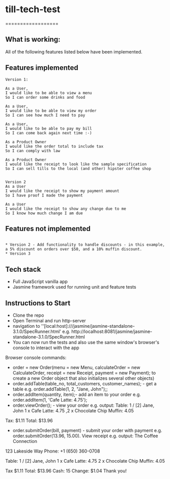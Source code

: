 # till-tech-test
==================

What is working:
-------
All of the following features listed below have been implemented.

Features implemented
-------
```
Version 1:

As a User,
I would like to be able to view a menu
So I can order some drinks and food

As a User,
I would like to be able to view my order
So I can see how much I need to pay

As a User,
I would like to be able to pay my bill
So I can come back again next time :-)

As a Product Owner
I would like the order total to include tax
So I can comply with law

As a Product Owner
I would like the receipt to look like the sample specification
So I can sell tills to the local (and other) hipster coffee shop


Version 2
As a User
I would like the receipt to show my payment amount
So I have proof I made the payment

As a User
I would like the receipt to show any change due to me
So I know how much change I am due

```

Features not implemented
-------
```

* Version 2 - Add functionality to handle discounts - in this example, a 5% discount on orders over $50, and a 10% muffin discount.
* Version 3

```

Tech stack
-------
* Full JavaScript vanilla app
* Jasmine framework used for running unit and feature tests


Instructions to Start
-------
* Clone the repo
* Open Terminal and run http-server
* navigation to ''[local:host]:///jasmine/jasmine-standalone-3.1.0/SpecRunner.html' e.g. http://localhost:8081/jasmine/jasmine-standalone-3.1.0/SpecRunner.html
* You can now run the tests and also use the same window's browser's console to interact with the app

Browser console commands:
* order = new Order(menu = new Menu, calculateOrder = new CalculateOrder, receipt = new Receipt, payment = new Payment);
to create a new Order object that also initializes several other objects)
* order.addTable(table_no, total_customers, customer_names); - get a table e.g. order.addTable(1, 2, "Jane, John");;
* order.addItem(quantity, item);- add an item to your order e.g. order.addItem(1, 'Cafe Latte: 4.75');
* order.viewOrder(); - view your order e.g. output:
Table: 1 / [2]
Jane, John
1 x Cafe Latte: 4.75
,2 x Chocolate Chip Muffin: 4.05

Tax: $1.11
Total: $13.96

* order.submitOrder(bill, payment) - submit your order with payment e.g. order.submitOrder(13.96, 15.00). View receipt e.g. output:
The Coffee Connection

123 Lakeside Way
Phone: +1 (650) 360-0708

Table: 1 / [2]
Jane, John
1 x Cafe Latte: 4.75
2 x Chocolate Chip Muffin: 4.05

Tax $1.11
Total: $13.96
Cash: 15
Change: $1.04
Thank you!
